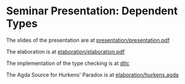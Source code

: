 # Seminar Presentation: Dependent Types

The slides of the presentation are at [presentation/presentation.pdf](https://raw.githubusercontent.com/Garbaz/seminar-dependent-types/master/presentation/presentation.pdf)

The elaboration is at [elaboration/elaboration.pdf](https://raw.githubusercontent.com/Garbaz/seminar-dependent-types/master/elaboration/elaboration.pdf)

The implementation of the type checking is at [dtlc](/dtlc)

The Agda Source for Hurkens' Paradox is at [elaboration/hurkens.agda](https://github.com/Garbaz/seminar-dependent-types/blob/master/elaboration/hurkens.agda)
